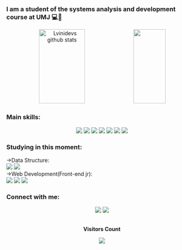 

<h3>I am a student of the systems analysis and development course at UMJ 💻📖</h3>
<div align="center">  
  <img width="49%" height="195px" src="https://github-readme-stats.vercel.app/api?username=Lvinidevs&show_icons=true&count_private=true&hide_border=true&title_color=708090&icon_color=00FFFFtext_color=708090&bg_color=0d1117" alt="Lvinidevs github stats" /> 
  <img width="41%" height="195px" src="https://github-readme-stats.vercel.app/api/top-langs/?username=Lvinidevs&layout=compact&hide_border=true&title_color=708090&text_color=708090&bg_color=0d1117"/>
</div>
<h3>Main skills:</h3>
<div align="center">
  <img src="https://img.icons8.com/color/48/000000/html-5--v1.png"/>
  <img src="https://img.icons8.com/color/48/000000/css3.png"/>
  <img src="https://img.icons8.com/color/48/000000/javascript--v1.png"/> 
  <img src="https://img.icons8.com/fluency/48/000000/python.png"/>
  <img src="https://img.icons8.com/color/48/null/visual-studio-code-2019.png"/>
  <img src="https://img.icons8.com/fluency/48/null/node-js.png"/>
  <img src="https://img.icons8.com/color/48/null/power-bi.png"/>
 </div>
 <h3>Studying in this moment:</h3>
 ->Data Structure:
 <div>
 <img src="https://img.icons8.com/color/48/null/power-bi.png"/>
 <img src="https://img.icons8.com/fluency/48/000000/python.png"/>
 </div>
 ->Web Development(Front-end jr):
 <div>
  <img src="https://img.icons8.com/color/48/000000/html-5--v1.png"/>
  <img src="https://img.icons8.com/color/48/000000/css3.png"/>
  <img src="https://img.icons8.com/color/48/000000/javascript--v1.png"/> 
  </div>
 <h3>Connect with me:</h3>
 <div align="center">
 <a href = "mailto:lucasdvini01@gmail.com"><img src="https://img.shields.io/badge/-Gmail-%23333?style=for-the-badge&logo=gmail&logoColor=white" target="_blank"></a>
  <a href="https://www.linkedin.com/in/lucas-vinicius-ds/" target="_blank"><img src="https://img.shields.io/badge/-LinkedIn-%230077B5?style=for-the-badge&logo=linkedin&logoColor=white" target="_blank"></a>
 </div>
<footer>
<div align="center">
<br><p align="centre"><b>Visitors Count</b></p>  
<p align="center"><img align="center" src="https://profile-counter.glitch.me/{Lvinidevs}/count.svg" /></p> 
<br>
</div>
</footer>
